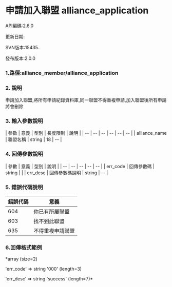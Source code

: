 # 申請加入聯盟 alliance_application
API編碼:2.6.0

> 



更新日期:

> 

SVN版本:15435..

> 

發布版本:2.0.0
### 1.路徑:alliance_member/alliance_application

### 2. 說明

申請加入聯盟,將所有申請紀錄資料庫,同一聯盟不得重複申請,加入聯盟後所有申請將會刪除


### 3. 輸入參數說明


| 參數 | 意義 | 型別 | 長度限制 | 說明 |
| -- | -- | -- | -- | -- | -- |
| alliance_name | 聯盟名稱 | string | 18 | -- |


### 4. 回傳參數說明
| 參數 | 意義 | 型別 | 說明 |
| -- | -- | -- | -- | -- |
| err_code | 回傳參數碼 | string |  |
| err_desc | 回傳參數碼說明 | string | -- |


### 5. 錯誤代碼說明
|錯誤代碼|意義|
|--|--|
|604|你已有所屬聯盟|
|603|找不到此聯盟|
|635|不得重複申請聯盟|

### 6.回傳格式範例

*array (size=2)
> 


  'err_code' => string '000' (length=3)
> 


  'err_desc' => string 'success' (length=7)*

